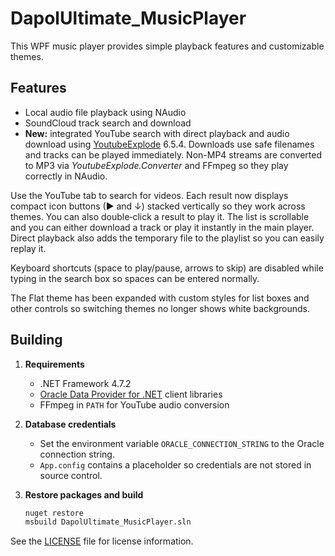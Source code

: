 # DapolUltimate_MusicPlayer

This WPF music player provides simple playback features and customizable themes.

## Features
- Local audio file playback using NAudio
- SoundCloud track search and download
- **New:** integrated YouTube search with direct playback and audio download using [YoutubeExplode](https://github.com/Tyrrrz/YoutubeExplode) 6.5.4.
  Downloads use safe filenames and tracks can be played immediately. Non-MP4 streams are converted to MP3 via *YoutubeExplode.Converter* and FFmpeg so they play correctly in NAudio.

Use the YouTube tab to search for videos. Each result now displays compact icon buttons (▶ and ↓) stacked vertically so they work across themes. You can also double‑click a result to play it. The list is scrollable and you can either download a track or play it instantly in the main player. Direct playback also adds the temporary file to the playlist so you can easily replay it.

Keyboard shortcuts (space to play/pause, arrows to skip) are disabled while typing in the search box so spaces can be entered normally.

The Flat theme has been expanded with custom styles for list boxes and other controls so switching themes no longer shows white backgrounds.

## Building

1. **Requirements**
   - .NET Framework 4.7.2
   - [Oracle Data Provider for .NET](https://www.oracle.com/database/technologies/) client libraries
   - FFmpeg in `PATH` for YouTube audio conversion

2. **Database credentials**
   - Set the environment variable `ORACLE_CONNECTION_STRING` to the Oracle connection string.
   - `App.config` contains a placeholder so credentials are not stored in source control.

3. **Restore packages and build**
   ```sh
   nuget restore
   msbuild DapolUltimate_MusicPlayer.sln
   ```

See the [LICENSE](LICENSE) file for license information.
